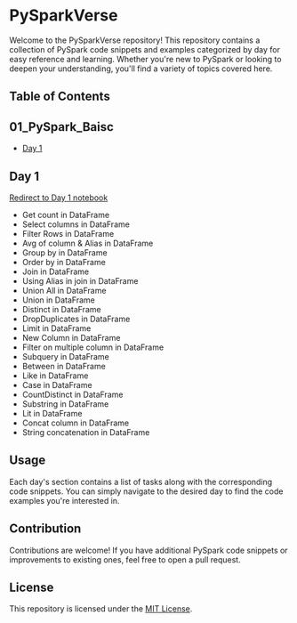 # PySparkVerse

Welcome to the PySparkVerse repository! This repository contains a collection of PySpark code snippets and examples categorized by day for easy reference and learning. Whether you're new to PySpark or looking to deepen your understanding, you'll find a variety of topics covered here.

 ## Table of Contents
 ## 01_PySpark_Baisc
- [Day 1](#day-1)
<!--- [Day 2](#day-2)
- [Day 3](#day-3)
- [Day 4](#day-4)
- [Day 5](#day-5)
- [Day 6](#day-6)
- [Day 7](#day-7)t -->

## Day 1
[Redirect to Day 1 notebook](https://github.com/am15398/PySparkVerse/blob/main/01_PySpark_Baisc/Day%201%20(PySpark).ipynb)

- Get count in DataFrame
- Select columns in DataFrame
- Filter Rows in DataFrame
- Avg of column & Alias in DataFrame
- Group by in DataFrame
- Order by in DataFrame
- Join in DataFrame
- Using Alias in join in DataFrame
- Union All in DataFrame
- Union in DataFrame
- Distinct in DataFrame
- DropDuplicates in DataFrame
- Limit in DataFrame
- New Column in DataFrame
- Filter on multiple column in DataFrame
- Subquery in DataFrame
- Between in DataFrame
- Like in DataFrame
- Case in DataFrame
- CountDistinct in DataFrame
- Substring in DataFrame
- Lit in DataFrame
- Concat column in DataFrame
- String concatenation in DataFrame
<!--
## Day 2
- Average over partition in DataFrame
- Sum over partition in DataFrame
- Lead function with default value in DataFrame
- Lag function with default value in DataFrame
- Drop column in DataFrame
- Rename column in DataFrame
- Change column datatype in DataFrame

## Day 3
- Creating table from DataFrame: Learn how to create a table from a DataFrame in PySpark.
- Insert data in DataFrame: Understand how to insert data into a DataFrame.
- Create table with specific column in DataFrame: Learn to create a table with specific columns from a DataFrame.
- Aggregate with alias in DataFrame: Perform aggregations with aliases in PySpark DataFrames.
- Nested subquery in DataFrame: Explore nested subqueries in PySpark DataFrames.
- Cross join in DataFrame: Learn how to perform cross joins between DataFrames.
- Group by having count greater than in DataFrame: Group by clauses with conditions in PySpark DataFrames.
- Alias for table join (default is inner) in DataFrame: Specify aliases for table joins in PySpark DataFrames.
- Select from multiple tables in DataFrame: Select data from multiple tables using PySpark DataFrames.

## Day 4
- Extract date part in DataFrame: Extract specific parts of a date from a DataFrame in PySpark.
- Inequality filtering in DataFrame: Filter DataFrame based on inequality conditions.
- In list in DataFrame: Filter DataFrame where a column value is in a list of values.
- Not in list in DataFrame: Filter DataFrame where a column value is not in a list of values.
- Null values in DataFrame: Handle null values in PySpark DataFrames.
- Not null values in DataFrame: Filter DataFrame to retrieve non-null values.
- Upper case in DataFrame: Convert column values to uppercase in PySpark DataFrames.
- Lower case in DataFrame: Convert column values to lowercase in PySpark DataFrames.
- Length in DataFrame: Calculate the length of strings in DataFrame columns.
- Trim case in DataFrame: Trim whitespace from the beginning and end of strings in DataFrame columns.
- Ltrim case in DataFrame: Trim whitespace from the beginning of strings in DataFrame columns.
- Rtrim case in DataFrame: Trim whitespace from the end of strings in DataFrame columns.
- String replace in DataFrame: Replace occurrences of a substring in DataFrame columns.
- Coalesce in DataFrame: Select the first non-null value from a list of columns in PySpark DataFrames.
- Date diff in DataFrame: Calculate the difference between two dates in PySpark DataFrames.
- Add months to date in DataFrame: Add a specified number of months to a date in PySpark DataFrames.

## Day 5
- First value in group in DataFrame: Get the first value in each group of a DataFrame.
- Last value in group in DataFrame: Get the last value in each group of a DataFrame.
- Row number over partition in DataFrame: Assign a unique row number to each row within a partition of a DataFrame.
- Rank number over partition in DataFrame: Assign a rank to each row within a partition of a DataFrame.
- Dense rank number over partition in DataFrame: Assign a dense rank to each row within a partition of a DataFrame.
- Min value in group in DataFrame: Find the minimum value in each group of a DataFrame.
- Min value in table in DataFrame: Find the minimum value in a DataFrame column.
- Max value in group in DataFrame: Find the maximum value in each group of a DataFrame.
- Max value in table in DataFrame: Find the maximum value in a DataFrame column.

## Day 6
- Left join in DataFrame: Perform a left join between two DataFrames in PySpark.
- Right join in DataFrame: Perform a right join between two DataFrames in PySpark.
- Outer join in DataFrame: Perform an outer join between two DataFrames in PySpark.
- Group by having in DataFrame: Filter groups using the HAVING clause in PySpark DataFrames.
- Round decimal value in DataFrame: Round decimal values in DataFrame columns to a specified number of decimal places.
- Today date in DataFrame: Retrieve the current date in PySpark DataFrames.
- Date addition in DataFrame: Add a specified number of days to a date in PySpark DataFrames.
- Date subtract in DataFrame: Subtract a specified number of days from a date in PySpark DataFrames.
- Year from date in DataFrame: Extract the year component from a date in PySpark DataFrames.
- Month from date in DataFrame: Extract the month component from a date in PySpark DataFrames.
- Day from date in DataFrame: Extract the day component from a date in PySpark DataFrames.
- Sorting in DataFrame: Sort DataFrame by one or more columns in ascending or descending order.
  
## Day 7
- dbutils.help(): Learn how to use dbutils.help() to get help on available functions in Databricks.
- dbutils.fs.help(): Explore dbutils.fs.help() to get help on file system operations in Databricks.
- Read files from folder: Read files from a folder into a DataFrame in PySpark.
- Today date: Retrieve the current date in PySpark DataFrames.
- Creating spark session: Learn how to create a SparkSession in PySpark.
- Read CSV file with header and schema: Read a CSV file with header and schema into a DataFrame.
- Read CSV file with skip 5 rows: Read a CSV file skipping the first 5 rows into a DataFrame.
- Dropping rows with missing value: Drop rows with missing values from a DataFrame.
- Fill null value: Fill null values in a DataFrame with specified values.
- Writing to parquet: Write DataFrame to Parquet file format.
- Broadcast join: Perform a broadcast join in PySpark.
- Get number of partitions: Get the number of partitions in a DataFrame.
- Increase the partition: Increase the number of partitions in a DataFrame.
- Decrease the partition: Decrease the number of partitions in a DataFrame.
- repartitionByRange: Repartition DataFrame by range into a specified number of partitions.
- Show the data: Display the contents of a DataFrame.
- Explain plan: Display the execution plan for a DataFrame.
- Read CSV file with permissive: Read a CSV file with permissive mode into a DataFrame.
- Read CSV file with DROPMALFORMED: Read a CSV file with DROPMALFORMED mode into a DataFrame.
- Read CSV file with FAILFAST: Read a CSV file with FAILFAST mode into a DataFrame.
- Read CSV file with permissive capture bad record: Read a CSV file with permissive mode and capture bad records into a DataFrame.
- Explode function (Array): Explode an array column into multiple rows in a DataFrame.
- Struct Field: Define struct fields in PySpark DataFrames.
- HASH (MD5): Calculate MD5 hash values for DataFrame columns.
- PySpark UDF: Define and use User Defined Functions (UDFs) in PySpark.
- Load data to delta table: Load data into a Delta table.
- Describe the detail of the table: Describe the schema of a table in PySpark.
- Get column details: Get details of columns in a PySpark DataFrame.
- Insert new row: Insert a new row into a DataFrame.
- Get the history of table: Get the history of changes made to a Delta table.
- Time travel feature: Use Delta's time travel feature to query historical versions of a table.
- Cache: Cache DataFrame for better performance.
- Analyze: Analyze DataFrame for better performance.
- Optimize the table: Optimize a Delta table for better performance.
- Optimize / Zorder: Z-order DataFrame for better query performance.
- Vacuum: Vacuum a Delta table to reclaim space by removing old versions of files.
- Read multiple files with filename in a new column: Read multiple files into a DataFrame and add filename as a new column. -->



## Usage
Each day's section contains a list of tasks along with the corresponding code snippets. You can simply navigate to the desired day to find the code examples you're interested in.

## Contribution
Contributions are welcome! If you have additional PySpark code snippets or improvements to existing ones, feel free to open a pull request.

## License
This repository is licensed under the [MIT License](LICENSE).
